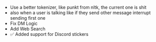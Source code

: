 - Use a better tokenizer, like punkt from nltk, the current one is shit
- also when a user is talking like if they send other message interrupt sending first one
- Fix DM Logic
- Add Web Search
- ✅ Added support for Discord stickers
